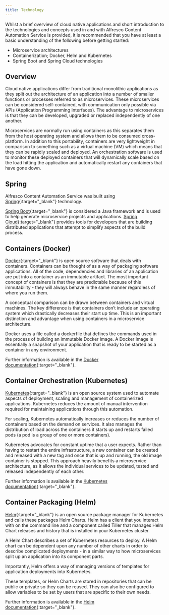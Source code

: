 ```yaml
---
title: Technology
---
```


Whilst a brief overview of cloud native applications and short introduction to the technologies and concepts used in and with Alfresco Content Automation Service is provided, it is recommended that you have at least a basic understanding of the following before getting started:  

* Microservice architectures
* Containerization; Docker, Helm and Kubernetes
* Spring Boot and Spring Cloud technologies

## Overview

Cloud native applications differ from traditional monolithic applications as they split out the architecture of an application into a number of smaller functions or processes referred to as microservices. These microservices can be considered self-contained, with communication only possible via APIs (Application Programming Interfaces). The advantage to microservices is that they can be developed, upgraded or replaced independently of one another.

Microservices are normally run using containers as this separates them from the host operating system and allows them to be consumed cross-platform. In addition to this portability, containers are very lightweight in comparison to something such as a virtual machine (VM) which means that they can be rapidly scaled and deployed. An orchestration software is used to monitor these deployed containers that will dynamically scale based on the load hitting the application and automatically restart any containers that have gone down.

## Spring

Alfresco Content Automation Service was built using [Spring](https://spring.io/){:target="_blank"} technology.  

[Spring Boot](https://spring.io/projects/spring-boot){:target="_blank"} is considered a Java framework and is used to help generate microservice projects and applications. [Spring Cloud](https://spring.io/projects/spring-cloud){:target="_blank"} provides tools for developers that are building distributed applications that attempt to simplify aspects of the build process.

## Containers (Docker)

[Docker](https://www.docker.com/){:target="_blank"} is open source software that deals with containers. Containers can be thought of as a way of packaging software applications. All of the code, dependencies and libraries of an application are put into a container as an immutable artifact. The most important concept of containers is that they are predictable because of this immutability - they will always behave in the same manner regardless of where you run them.  

A conceptual comparison can be drawn between containers and virtual machines. The key difference is that containers don’t include an operating system which drastically decreases their start up time. This is an important distinction and advantage when using containers in a microservice architecture.

Docker uses a file called a dockerfile that defines the commands used in the process of building an immutable Docker Image. A Docker Image is essentially a snapshot of your application that is ready to be started as a container in any environment.

Further information is available in the [Docker documentation](https://docs.docker.com/){:target="_blank"}.

## Container Orchestration (Kubernetes)

[Kubernetes](https://kubernetes.io/){:target="_blank"} is an open source system used to automate aspects of deployment, scaling and management of containerized applications. Kubernetes reduces the amount of manual intervention required for maintaining applications through this automation.

For scaling, Kubernetes automatically increases or reduces the number of containers based on the demand on services. It also manages the distribution of load across the containers it starts up and restarts failed pods (a pod is a group of one or more containers). 

Kubernetes advocates for constant uptime that a user expects. Rather than having to restart the entire infrastructure, a new container can be created and released with a new tag and once that is up and running, the old image container is stopped. This approach heavily benefits a microservice architecture, as it allows the individual services to be updated, tested and released independently of each other.

Further information is available in the [Kubernetes documentation](https://kubernetes.io/docs/home){:target="_blank"}.  

## Container Packaging (Helm)

[Helm](https://helm.sh/){:target="_blank"} is an open source package manager for Kubernetes and calls these packages Helm Charts. Helm has a client that you interact with on the command line and a component called Tiller that manages Helm Chart releases and history that is installed in your Kubernetes cluster.

A Helm Chart describes a set of Kubernetes resources to deploy. A Helm chart can be dependent upon any number of other charts in order to describe complicated deployments - in a similar way to how microservices split up an application into its component parts.

Importantly, Helm offers a way of managing versions of templates for application deployments into Kubernetes.

These templates, or Helm Charts are stored in repositories that can be public or private so they can be reused. They can also be configured to allow variables to be set by users that are specific to their own needs.

Further information is available in the [Helm documentation](https://docs.helm.sh/){:target="_blank"}.
